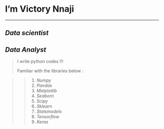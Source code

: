 # I’m Victory Nnaji
---
## ***Data scientist***

## ***Data Analyst***

 > I write python codes !!!
 > 
 > Familiar with the libraries below :

>> 1. *Numpy*
>> 2. *Pandas*
>> 3. *Matplotlib*
>> 4. *Seaborn*
>> 5. *Scipy*
>> 6. *Sklearn*
>> 7. *Statsmodels*
>> 8. *Tensorflow*
>> 9. *Keras*
 
 

<!---
Vic3sax/Vic3sax is a ✨ special ✨ repository because its `README.md` (this file) appears on your GitHub profile.
You can click the Preview link to take a look at your changes.
--->
